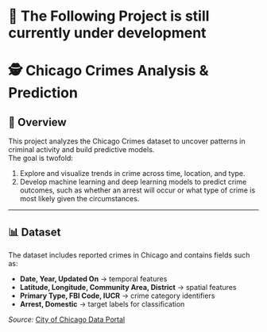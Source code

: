 # 🚧 The Following Project is still currently under development 

# 🕵️ Chicago Crimes Analysis & Prediction  

## 📌 Overview  
This project analyzes the Chicago Crimes dataset to uncover patterns in criminal activity and build predictive models.  
The goal is twofold:  
1. Explore and visualize trends in crime across time, location, and type.  
2. Develop machine learning and deep learning models to predict crime outcomes, such as whether an arrest will occur or what type of crime is most likely given the circumstances.  

---

## 📊 Dataset  
The dataset includes reported crimes in Chicago and contains fields such as:  
- **Date, Year, Updated On** → temporal features  
- **Latitude, Longitude, Community Area, District** → spatial features  
- **Primary Type, FBI Code, IUCR** → crime category identifiers  
- **Arrest, Domestic** → target labels for classification  

_Source:_ [City of Chicago Data Portal](https://data.cityofchicago.org/Public-Safety/Crimes-2001-to-Present/ijzp-q8t2/about_data)  
